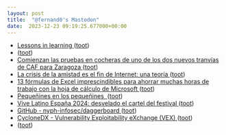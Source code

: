 ```yaml
---
layout: post
title:  "@fernand0's Mastodon"
date:  2023-12-23 09:19:25.677000+00:00
---
```

*  [Lessons in learning ](https://news.harvard.edu/gazette/story/2019/09/study-shows-that-students-learn-more-when-taking-part-in-classrooms-that-employ-active-learning-strategies) ([toot](https://mastodon.social/@fernand0/111628986985615701))
*  [ ](https://mastodon.social/users/fernand0/statuses/111628495203995754/activity) ([toot](https://mastodon.social/users/fernand0/statuses/111628495203995754/activity))
*  [Comienzan las pruebas en cocheras de uno de los dos nuevos tranvías de CAF para Zaragoza ](https://www.vialibre-ffe.com/noticias.asp?not=4110) ([toot](https://mastodon.social/@fernand0/111627342564047942))
*  [La crisis de la amistad es el fin de Internet: una teoría ](https://delia2d.substack.com/p/la-crisis-de-la-amistad-es-el-fi) ([toot](https://mastodon.social/@fernand0/111625788959870163))
*  [13 fórmulas de Excel imprescindibles para ahorrar muchas horas de trabajo con la hoja de cálculo de Microsoft ](https://www.genbeta.com/a-fondo/13-formulas-excel-utiles-que-cambiaran-tu-forma-usar-hoja-calculo-microsof) ([toot](https://mastodon.social/@fernand0/111625496955650825))
*  [Pequeñines en los pequeñines  ](https://avecesunafoto.wordpress.com/2023/12/22/pequenines-en-los-pequenines) ([toot](https://mastodon.social/@fernand0/111625426632487772))
*  [Vive Latino España 2024: desvelado el cartel del festival ](https://www.aragonmusical.com/2023/12/vive-latino-espana-2024-desvelado-el-cartel-del-festival) ([toot](https://mastodon.social/@fernand0/111625210224883966))
*  [GitHub - nyph-infosec/daggerboard ](https://github.com/nyph-infosec/daggerboar) ([toot](https://mastodon.social/@fernand0/111625006510530696))
*  [CycloneDX - Vulnerability Exploitability eXchange (VEX) ](https://cyclonedx.org/capabilities/vex) ([toot](https://mastodon.social/@fernand0/111624771031506836))
*  [ ](https://mastodon.social/@rubejar) ([toot](https://mastodon.social/@fernand0/111624129022984498))
